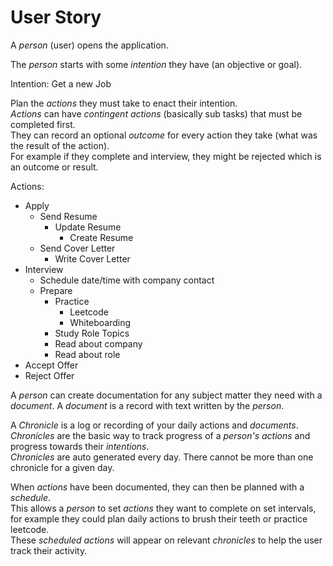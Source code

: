 # User Story

A *person* (user) opens the application.

The *person* starts with some *intention* they have (an objective or goal).  

Intention: Get a new Job

Plan the *actions* they must take to enact their intention.  
*Actions* can have *contingent actions* (basically sub tasks) that must be completed first.  
They can record an optional *outcome* for every action they take (what was the result of the action).   
For example if they complete and interview, they might be rejected which is an outcome or result. 

Actions:
  - Apply
    - Send Resume
      - Update Resume
        - Create Resume
    - Send Cover Letter
      - Write Cover Letter
  - Interview
    - Schedule date/time with company contact
    - Prepare
      - Practice
        - Leetcode
        - Whiteboarding
      - Study Role Topics
      - Read about company
      - Read about role
  - Accept Offer
  - Reject Offer

A *person* can create documentation for any subject matter they need with a *document*.
A *document* is a record with text written by the *person*.

A *Chronicle* is a log or recording of your daily actions and *documents*.
*Chronicles* are the basic way to track progress of a *person's* *actions* and progress towards their *intentions*.  
*Chronicles* are auto generated every day. There cannot be more than one chronicle for a given day.

When *actions* have been documented, they can then be planned with a *schedule*.  
This allows a *person* to set *actions* they want to complete on set intervals, for example they could plan daily actions to brush their teeth or practice leetcode.   
These *scheduled* *actions* will appear on relevant *chronicles* to help the user track their activity.